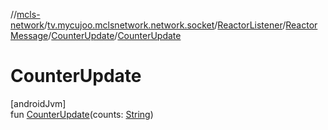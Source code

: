//[mcls-network](../../../../../index.md)/[tv.mycujoo.mclsnetwork.network.socket](../../../index.md)/[ReactorListener](../../index.md)/[ReactorMessage](../index.md)/[CounterUpdate](index.md)/[CounterUpdate](-counter-update.md)

# CounterUpdate

[androidJvm]\
fun [CounterUpdate](-counter-update.md)(counts: [String](https://kotlinlang.org/api/latest/jvm/stdlib/kotlin/-string/index.html))
